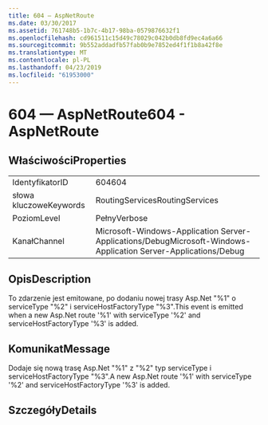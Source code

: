 ```yaml
---
title: 604 — AspNetRoute
ms.date: 03/30/2017
ms.assetid: 761748b5-1b7c-4b17-98ba-0579876632f1
ms.openlocfilehash: cd961511c15d49c78029c042b0db8fd9ec4a6a66
ms.sourcegitcommit: 9b552addadfb57fab0b9e7852ed4f1f1b8a42f8e
ms.translationtype: MT
ms.contentlocale: pl-PL
ms.lasthandoff: 04/23/2019
ms.locfileid: "61953000"
---
```

# <a name="604---aspnetroute"></a><span data-ttu-id="70541-102">604 — AspNetRoute</span><span class="sxs-lookup"><span data-stu-id="70541-102">604 - AspNetRoute</span></span>
## <a name="properties"></a><span data-ttu-id="70541-103">Właściwości</span><span class="sxs-lookup"><span data-stu-id="70541-103">Properties</span></span>  
  
|||  
|-|-|  
|<span data-ttu-id="70541-104">Identyfikator</span><span class="sxs-lookup"><span data-stu-id="70541-104">ID</span></span>|<span data-ttu-id="70541-105">604</span><span class="sxs-lookup"><span data-stu-id="70541-105">604</span></span>|  
|<span data-ttu-id="70541-106">słowa kluczowe</span><span class="sxs-lookup"><span data-stu-id="70541-106">Keywords</span></span>|<span data-ttu-id="70541-107">RoutingServices</span><span class="sxs-lookup"><span data-stu-id="70541-107">RoutingServices</span></span>|  
|<span data-ttu-id="70541-108">Poziom</span><span class="sxs-lookup"><span data-stu-id="70541-108">Level</span></span>|<span data-ttu-id="70541-109">Pełny</span><span class="sxs-lookup"><span data-stu-id="70541-109">Verbose</span></span>|  
|<span data-ttu-id="70541-110">Kanał</span><span class="sxs-lookup"><span data-stu-id="70541-110">Channel</span></span>|<span data-ttu-id="70541-111">Microsoft-Windows-Application Server-Applications/Debug</span><span class="sxs-lookup"><span data-stu-id="70541-111">Microsoft-Windows-Application Server-Applications/Debug</span></span>|  
  
## <a name="description"></a><span data-ttu-id="70541-112">Opis</span><span class="sxs-lookup"><span data-stu-id="70541-112">Description</span></span>  
 <span data-ttu-id="70541-113">To zdarzenie jest emitowane, po dodaniu nowej trasy Asp.Net "%1" o serviceType "%2" i serviceHostFactoryType "%3".</span><span class="sxs-lookup"><span data-stu-id="70541-113">This event is emitted when a new Asp.Net route '%1' with serviceType '%2' and serviceHostFactoryType '%3' is added.</span></span>  
  
## <a name="message"></a><span data-ttu-id="70541-114">Komunikat</span><span class="sxs-lookup"><span data-stu-id="70541-114">Message</span></span>  
 <span data-ttu-id="70541-115">Dodaje się nową trasę Asp.Net "%1" z "%2" typ serviceType i serviceHostFactoryType "%3".</span><span class="sxs-lookup"><span data-stu-id="70541-115">A new Asp.Net route '%1' with serviceType '%2' and serviceHostFactoryType '%3' is added.</span></span>  
  
## <a name="details"></a><span data-ttu-id="70541-116">Szczegóły</span><span class="sxs-lookup"><span data-stu-id="70541-116">Details</span></span>
